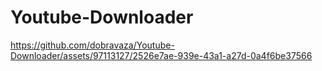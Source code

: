 # Youtube-Downloader
https://github.com/dobravaza/Youtube-Downloader/assets/97113127/2526e7ae-939e-43a1-a27d-0a4f6be37566
